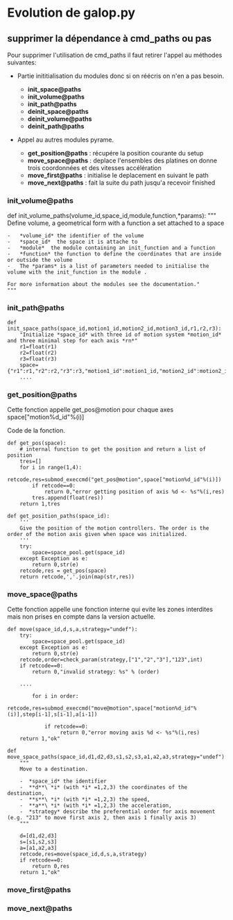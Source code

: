 # Evolution de galop.py

## supprimer la dépendance à cmd_paths ou pas

Pour supprimer l'utilisation de cmd_paths il faut retirer l'appel au méthodes suivantes:

 - Partie inititialisation du modules donc si on réécris on n'en a pas besoin. 
   - **init_space@paths**
   - **init_volume@paths**
   - **init_path@paths**
   - **deinit_space@paths**
   - **deinit_volume@paths**
   - **deinit_path@paths**
   
 - Appel au autres modules pyrame.
   - **get_position@paths**  : récupére la position courante du setup
   - **move_space@paths**    : deplace l'ensembles des platines on donne trois coordonnées et des vitesses accélération
   - **move_first@paths**    : initialise le deplacement en suivant le path 
   - **move_next@paths**     : fait la suite du path jusqu'a recevoir finished





### init_volume@paths
def init_volume_paths(volume_id,space_id,module,function,*params):
    """
    Define volume, a geometrical form with a function a set  attached to a space 
 
    -   *volume_id* the identifier of the volume 
    -   *space_id*  the space it is attache to
    -   *module*  the module containing an init_function and a function  
    -   *function* the function to define the coordinates that are inside or outside the volume 
    -   The *params* is a list of parameters needed to initialise the volume with the init_function in the module .
 
    For more information about the modules see the documentation."
    """




### init_path@paths






    def init_space_paths(space_id,motion1_id,motion2_id,motion3_id,r1,r2,r3):
        "Initialize *space_id* with three id of motion system *motion_id* and three minimal step for each axis *rn*"
        r1=float(r1)
        r2=float(r2)
        r3=float(r3)
        space={"r1":r1,"r2":r2,"r3":r3,"motion1_id":motion1_id,"motion2_id":motion2_id,"motion3_id":motion3_id,"forbidden":""}
        ....

### get_position@paths


Cette fonction appelle get_pos@motion pour chaque axes space["motion%d_id"%(i)] 

Code de la fonction.

    def get_pos(space):
        # internal function to get the position and return a list of position
        tres=[]
        for i in range(1,4):
            retcode,res=submod_execcmd("get_pos@motion",space["motion%d_id"%(i)])
            if retcode==0:
                return 0,"error getting position of axis %d <- %s"%(i,res)
            tres.append(float(res))
        return 1,tres

    def get_position_paths(space_id):
        '''
        Give the position of the motion controllers. The order is the order of the motion axis given when space was initialized.
        '''
        try:
            space=space_pool.get(space_id)
        except Exception as e:
            return 0,str(e)
        retcode,res = get_pos(space)
        return retcode,','.join(map(str,res))


### move_space@paths

Cette fonction appelle une fonction interne qui evite les zones interdites mais non prises en compte dans la version 
actuelle.

    def move(space_id,d,s,a,strategy="undef"):
        try:
            space=space_pool.get(space_id)
        except Exception as e:
            return 0,str(e)
        retcode,order=check_param(strategy,["1","2","3"],"123",int)
        if retcode==0:
            return 0,"invalid strategy: %s" % (order)

        ....

            for i in order:
                retcode,res=submod_execcmd("move@motion",space["motion%d_id"%(i)],step[i-1],s[i-1],a[i-1])
            
                if retcode==0:
                     return 0,"error moving axis %d <- %s"%(i,res)
        return 1,"ok"

    def move_space_paths(space_id,d1,d2,d3,s1,s2,s3,a1,a2,a3,strategy="undef"):
        """
        Move to a destination.

        -  *space_id* the identifier 
        -  **d**\ *i* (with *i* =1,2,3) the coordinates of the destination, 
        -  **s**\ *i* (with *i* =1,2,3) the speed, 
        -  **a**\ *i* (with *i* =1,2,3) the acceleration, 
        -  *strategy* describe the preferential order for axis movement (e.g. "213" to move first axis 2, then axis 1 finally axis 3)
        """
    
        d=[d1,d2,d3]
        s=[s1,s2,s3]
        a=[a1,a2,a3]
        retcode,res=move(space_id,d,s,a,strategy)
        if retcode==0:
            return 0,res
        return 1,"ok"


### move_first@paths

### move_next@paths
